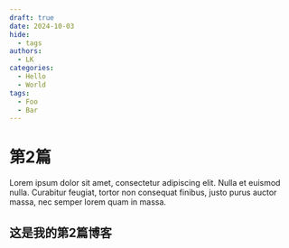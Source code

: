 ```yaml
---
draft: true 
date: 2024-10-03
hide:
  - tags
authors:
  - LK
categories:
  - Hello
  - World
tags:
  - Foo
  - Bar
---
```


# 第2篇

Lorem ipsum dolor sit amet, consectetur adipiscing elit. Nulla et euismod
nulla. Curabitur feugiat, tortor non consequat finibus, justo purus auctor
massa, nec semper lorem quam in massa.

<!-- more -->
## 这是我的第2篇博客